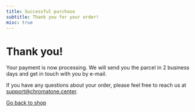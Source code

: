 ```yaml
---
title: Successful purchase
subtitle: Thank you for your order!
misc: true
---
```


# Thank you!

Your payment is now processing. We will send you the parcel in 2 business days and get in touch with you by e-mail.

If you have any questions about your order, please feel free to reach us at [support@chromatone.center](mailto:support@chromatone.center).

[Go back to shop](/shop/)
